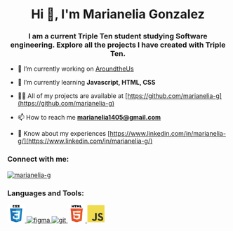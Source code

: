<h1 align="center">Hi 👋, I'm Marianelia Gonzalez</h1>
<h3 align="center">I am a current Triple Ten student studying Software engineering. Explore all the projects I have created with Triple Ten.</h3>

- 🔭 I’m currently working on [AroundtheUs](https://github.com/marianelia-g/se_project_aroundtheus)

- 🌱 I’m currently learning **Javascript, HTML, CSS**

- 👨‍💻 All of my projects are available at [https://github.com/marianelia-g](https://github.com/marianelia-g)

- 📫 How to reach me **marianelia1405@gmail.com**

- 📄 Know about my experiences [https://www.linkedin.com/in/marianelia-g/](https://www.linkedin.com/in/marianelia-g/)

<h3 align="left">Connect with me:</h3>
<p align="left">
<a href="https://linkedin.com/in/marianelia-g" target="blank"><img align="center" src="https://raw.githubusercontent.com/rahuldkjain/github-profile-readme-generator/master/src/images/icons/Social/linked-in-alt.svg" alt="marianelia-g" height="30" width="40" /></a>
</p>

<h3 align="left">Languages and Tools:</h3>
<p align="left"> <a href="https://www.w3schools.com/css/" target="_blank" rel="noreferrer"> <img src="https://raw.githubusercontent.com/devicons/devicon/master/icons/css3/css3-original-wordmark.svg" alt="css3" width="40" height="40"/> </a> <a href="https://www.figma.com/" target="_blank" rel="noreferrer"> <img src="https://www.vectorlogo.zone/logos/figma/figma-icon.svg" alt="figma" width="40" height="40"/> </a> <a href="https://git-scm.com/" target="_blank" rel="noreferrer"> <img src="https://www.vectorlogo.zone/logos/git-scm/git-scm-icon.svg" alt="git" width="40" height="40"/> </a> <a href="https://www.w3.org/html/" target="_blank" rel="noreferrer"> <img src="https://raw.githubusercontent.com/devicons/devicon/master/icons/html5/html5-original-wordmark.svg" alt="html5" width="40" height="40"/> </a> <a href="https://developer.mozilla.org/en-US/docs/Web/JavaScript" target="_blank" rel="noreferrer"> <img src="https://raw.githubusercontent.com/devicons/devicon/master/icons/javascript/javascript-original.svg" alt="javascript" width="40" height="40"/> </a> </p>

